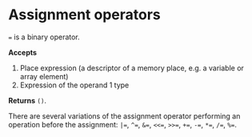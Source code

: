 # Assignment operators

`=` is a binary operator.

**Accepts**
1. Place expression (a descriptor of a memory place, e.g. a variable or array element)
2. Expression of the operand 1 type

**Returns** `()`.

There are several variations of the assignment operator performing an operation
before the assignment: `|=`, `^=`, `&=`, `<<=`, `>>=`, `+=`, `-=`, `*=`, `/=`, `%=`.
